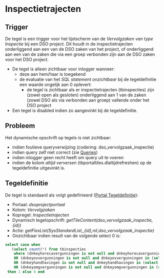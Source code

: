 # Inspectietrajecten

## Trigger

De tegel is een trigger voor het lijstscherm van de *Vervolgzaken van type Inspectie* bij een DSO project. Dit houdt in de inspectietrajecten onderliggend aan een van de DSO zaken van het project, of onderliggend aan een van de zaken die via een groep verbonden zijn aan de DSO zaken voor het DSO project.

  * De tegel is alleen zichtbaar voor inlogger wanneer: 
    * deze aan hem/haar is toegekend 
    * de evaluatie van het *SQL statement onzichtbaar* bij de tegeldefinitie een waarde ongelijk aan 0 oplevert:
      * de tegel is zichtbaar als er inspectietrajecten (tbinspecties) zijn (zowel open als gesloten) onderliggend aan 1 van de zaken (zowel DSO als via verbonden aan groep) vallende onder het DSO project
  * Een tegel is disabled indien zo aangevinkt bij de tegeldefinitie.

## Probleem

Het dynamische opschrift op tegels is niet zichtbaar:

  * indien foutieve queryverwijzing (codering: dso_vervolgzaak_inspectie)
  * indien query zelf niet correct (zie [Queries](/docs/instellen_inrichten/queries.md))
  * indien inlogger geen recht heeft om query uit te voeren 
  * indien de kolom *altijd verversen* (tbportaltiles.dlaltijdrefreshen) op de tegeldefinitie uitgevinkt is.

## Tegeldefinitie

De tegel is standaard als volgt gedefinieerd ([Portal Tegeldefinitie](/docs/instellen_inrichten/portaldefinitie/portal_tegel.md)):

  *  Portaal: *dsoprojectportaal*
  *  Kolom: *Vervolgzaken* 
  *  Kopregel: *Inspectietrajecten*
  *  Dynamisch tegelopschrift: *getTileContent(dso_vervolgzaak_inspectie,{id})*
  *  Actie: *getFlexList(SysStandardList,,{id},nil,dso_vervolgzaak_inspectie)*
  *  Onzichtbaar indien result van de volgende select 0 is:

```sql
select case when 
   (select count(*) from tbinspecties 
    where (dnkeyhorecavergunningen is not null and dnkeyhorecavergunningen in (select dnkey from tbhorecavergunningen where dnkeygroepvergunning in (select dnkeygroepvergunning from tbomgvergunning where dnkeydsoproject = {id}))) 
    OR (dnkeyovvergunningen is not null and dnkeyovvergunningen in (select dnkey from tbovvergunningen where dnkeytbgroepvergunning in (select dnkeygroepvergunning from tbomgvergunning where dnkeydsoproject = {id}))) 
    OR (dnkeyhandhavingen is not null and dnkeyhandhavingen in (select dnkey from tbhandhavingen where dnkeygroepvergunning in (select dnkeygroepvergunning from tbomgvergunning where dnkeydsoproject = {id}))) 
    OR (dnkeyomgvergunningen is not null and dnkeyomgvergunningen in (select dnkey from tbomgvergunning where dnkeygroepvergunning in (select dnkeygroepvergunning from tbomgvergunning where dnkeydsoproject = {id})))) >=1 
 then 1 else 0 end
```


